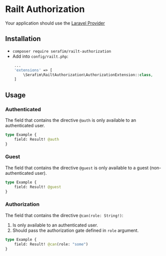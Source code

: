 # Railt Authorization

Your application should use the [Laravel Provider](https://github.com/railt/laravel-provider)

## Installation

- `composer require serafim/railt-authorization`
- Add into `config/railt.php`:
```php
    ...
    'extensions' => [
        \Serafim\RailtAuthorization\AuthorizationExtension::class, 
    ]
```

## Usage

### Authenticated

The field that contains the directive `@auth` is only available to an authenticated user.

```graphql
type Example {
    field: Result! @auth
}
``` 

### Guest

The field that contains the directive `@guest` is only available to a guest (non-authenticated user).

```graphql
type Example {
    field: Result! @guest
}
``` 

### Authorization

The field that contains the directive `@can(role: String!)`:
1. Is only available to an authenticated user.
2. Should pass the authorization gate defined in `role` argument.

```graphql
type Example {
    field: Result! @can(role: "some")
}
```
